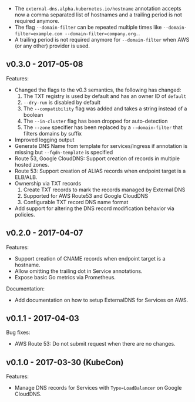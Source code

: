   - The `external-dns.alpha.kubernetes.io/hostname` annotation accepts now a comma separated list of hostnames and a trailing period is not required anymore.
  - The flag `--domain-filter` can be repeated multiple times like `--domain-filter=example.com --domain-filter=company.org.`.
  - A trailing period is not required anymore for `--domain-filter` when AWS (or any other) provider is used.
  
## v0.3.0 - 2017-05-08

Features:

  - Changed the flags to the v0.3 semantics, the following has changed:
    1. The TXT registry is used by default and has an owner ID of `default`
    2. `--dry-run` is disabled by default
    3. The `--compatibility` flag was added and takes a string instead of a boolean
    4. The `--in-cluster` flag has been dropped for auto-detection
    5. The `--zone` specifier has been replaced by a `--domain-filter` that filters domains by suffix
  - Improved logging output
  - Generate DNS Name from template for services/ingress if annotation is missing but `--fqdn-template` is specified
  - Route 53, Google CloudDNS: Support creation of records in multiple hosted zones.
  - Route 53: Support creation of ALIAS records when endpoint target is a ELB/ALB.
  - Ownership via TXT records
    1. Create TXT records to mark the records managed by External DNS
    2. Supported for AWS Route53 and Google CloudDNS
    3. Configurable TXT record DNS name format
  - Add support for altering the DNS record modification behavior via policies.

## v0.2.0 - 2017-04-07

Features:

  - Support creation of CNAME records when endpoint target is a hostname.
  - Allow omitting the trailing dot in Service annotations.
  - Expose basic Go metrics via Prometheus.

Documentation:

  - Add documentation on how to setup ExternalDNS for Services on AWS.

## v0.1.1 - 2017-04-03

Bug fixes:

  - AWS Route 53: Do not submit request when there are no changes.

## v0.1.0 - 2017-03-30 (KubeCon)

Features:

  - Manage DNS records for Services with `Type=LoadBalancer` on Google CloudDNS.
